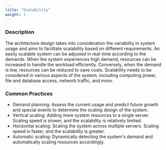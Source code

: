 ```yaml
---
title: "Scalability"
weight: 1
---
```


### **Description**

The architecture design takes into consideration the variability in system usage and aims to facilitate scalability based on different requirements. An easily scalable system can be adjusted in real-time according to the demands. When the system experiences high demand, resources can be increased to handle the workload efficiently. Conversely, when the demand is low, resources can be reduced to save costs. Scalability needs to be considered in various aspects of the system, including computing power, file and database access, network traffic, and more.

### **Common Practices**

- Demand planning: Assess the current usage and predict future growth and special events to determine the scaling design of the system.
- Vertical scaling: Adding more system resources to a single server. Scaling speed is slower, and the scalability is relatively limited.
- Horizontal scaling: Scaling the system across multiple servers. Scaling speed is faster, and the scalability is greater.
- Automatic scaling: Dynamically detecting the system's demand and automatically scaling resources accordingly.